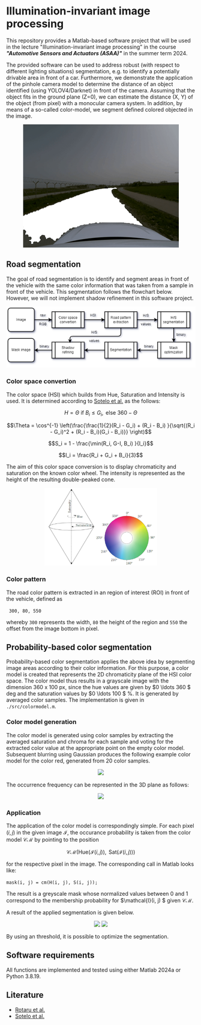 # Illumination-invariant image processing
This repository provides a Matlab-based software project that will be used in the lecture "Illumination-invariant image processing" in the course ***"Automotive Sensors and Actuators (ASAA)"*** in the summer term 2024. 

The provided software can be used to address robust (with respect to different lighting situations) segmentation, e.g. to identify a potentially drivable area in front of a car. Furthermore, we demonstrate the application of the pinhole camera model to determine the distance of an object identified (using YOLOV4/Darknet) in front of the camera. Assuming that the object fits in the ground plane (Z=0), we can estimate the distance (X, Y) of the object (from pixel) with a monocular camera system. In addition, by means of a so-called color-model, we segment defined colored objected in the image. 

<p align="center">
  <img src="https://raw.githubusercontent.com/schneider-daniel/ASAA/master/doc/segmentation_1.gif" alt="Road segmentation and object detection">
</p>

## Road segmentation
The goal of road segmentation is to identify and segment areas in front of the vehicle with the same color information that was taken from a sample in front of the vehicle. This segmentation follows the flowchart below. However, we will not implement shadow refinement in this software project.

<p align="center">
    <img src="https://raw.githubusercontent.com/schneider-daniel/ASAA/master/doc/principle_flow-road_segmentation.png">
</p>

### Color space convertion
The color space (HSI) which builds from Hue, Saturation and Intensity is used. It is determined according to [Sotelo et al.](https://link.springer.com/article/10.1023/B:AURO.0000008673.96984.28) as the follows: 

$$H = \Theta \text{ if } B_i \leq G_i, \text{ else }  360 - \Theta$$ 

$$\Theta  = \cos^{-1} \left(\frac{\frac{1}{2}(R_i - G_i) + (R_i - B_i) }{\sqrt{(R_i - G_i)^2 + (R_i - B_i)(G_i - B_i)}} \right)$$

$$S_i = 1 - \frac{\min(R_i, G-I, B_i) }{I_i}$$

$$I_i = \frac{R_i + G_i + B_i}{3}$$

The aim of this color space conversion is to display chromaticity and saturation on the known color wheel. The intensity is represented as the height of the resulting double-peaked cone. 

<p align="center">
    <img src="./doc/hsx-shading.png" width=300px>
</p>

### Color pattern
The road color pattern is extracted in an region of interest (ROI) in front of the vehicle, defined as 

``` 300, 80, 550```

whereby ``` 300 ``` represents the width, ``` 80 ``` the height of the region and ``` 550 ``` the offset from the image bottom in pixel.

## Probability-based color segmentation
Probability-based color segmentation applies the above idea by segmenting image areas according to their color information. For this purpose, a color model is created that represents the 2D chromaticity plane of the HSI color space. The color model thus results in a grayscale image with the dimension 360 x 100 px, since the hue values are given by $0 \ldots 360 $ deg and the saturation values by $0 \ldots 100 $ %. It is generated by averaged color samples. The implementation is given in ```./src/colormodel.m```.

### Color model generation
The color model is generated using color samples by extracting the averaged saturation and chroma for each sample and voting for the extracted color value at the appropriate point on the empty color model. Subsequent blurring using Gaussian produces the following example color model for the color red, generated from 20 color samples. 
<p align="center">
    <img src="./color_model/cm_red.png" width=100px>
</p>

The occurrence frequency can be represented in the 3D plane as follows: 
<p align="center">
    <img src="./doc/cm_model_3d.png" width=500px>
</p>

### Application

The application of the color model is correspondingly simple. For each pixel $(i, j)$ in the given image $\mathcal{I}$, the occurance probability is taken from the color model $\mathcal{CM}$ by pointing to the position 

$$\mathcal{CM}(\text{Hue}(\mathcal{I}(i, j)), \text{ Sat}(\mathcal{I}(i, j)))$$ 

for the respective pixel in the image. The corresponding call in Matlab looks like: 

```mask(i, j) = cm(H(i, j), S(i, j));```

The result is a greyscale mask whose normalized values between 0 and 1 correspond to the membership probability for $\mathcal{I}(i, j) $ given $\mathcal{CM}$. 

A result of the applied segmentation is given below.
<p align="center">
  <img src="./color_model/to_process.PNG">
  <img src="./color_model/applied_cm.png">
</p>
By using an threshold, it is possible to optimize the segmentation.

## Software requirements
All functions are implemented and tested using either Matlab 2024a or Python 3.8.19.

## Literature
- [Rotaru et al.](https://link.springer.com/article/10.1007/s11554-008-0078-9)
- [Sotelo et al.](https://link.springer.com/article/10.1023/B:AURO.0000008673.96984.28)
